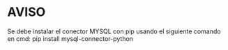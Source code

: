 # AVISO
Se debe instalar el conector MYSQL con pip usando el siguiente comando en cmd:
pip install mysql-connector-python
